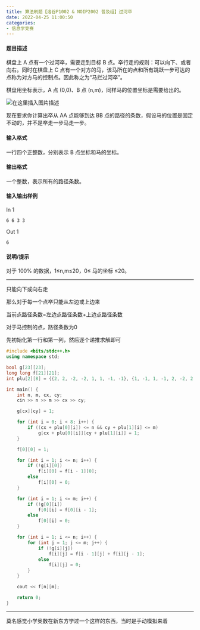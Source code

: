 ```yaml
---
title: 算法刷题【洛谷P1002 & NOIP2002 普及组】过河卒
date: 2022-04-25 11:00:50
categories:
- 信息学竞赛
---
```


#### 题目描述

棋盘上 A 点有一个过河卒，需要走到目标 B 点。卒行走的规则：可以向下、或者向右。同时在棋盘上 C 点有一个对方的马，该马所在的点和所有跳跃一步可达的点称为对方马的控制点。因此称之为“马拦过河卒”。

棋盘用坐标表示，A 点 (0,0)、B 点 (n,m)，同样马的位置坐标是需要给出的。

![在这里插入图片描述](https://cdn.yixiangzhilv.com/images/755197c139afb0b434d50895ccc75e90.png)

现在要求你计算出卒从 AA 点能够到达 BB 点的路径的条数，假设马的位置是固定不动的，并不是卒走一步马走一步。

#### 输入格式
一行四个正整数，分别表示 B 点坐标和马的坐标。

#### 输出格式
一个整数，表示所有的路径条数。

#### 输入输出样例

In 1
```
6 6 3 3
```

Out 1
```
6
```

#### 说明/提示
对于 100% 的数据，1≤n,m≤20，0≤ 马的坐标 ≤20。

---

只能向下或向右走

那么对于每一个点卒只能从左边或上边来

当前点路径条数=左边点路径条数+上边点路径条数

对于马控制的点，路径条数为0

先初始化第一行和第一列，然后逐个递推求解即可

```cpp
#include <bits/stdc++.h>
using namespace std;

bool g[23][23];
long long f[21][21];
int plu[2][8] = {{2, 2, -2, -2, 1, 1, -1, -1}, {1, -1, 1, -1, 2, -2, 2, -2}};

int main() {
    int n, m, cx, cy;
    cin >> n >> m >> cx >> cy;

    g[cx][cy] = 1;

    for (int i = 0; i < 8; i++) {
        if ((cx + plu[0][i]) <= n && cy + plu[1][i] <= m)
            g[cx + plu[0][i]][cy + plu[1][i]] = 1;
    }

    f[0][0] = 1;

    for (int i = 1; i <= n; i++) {
        if (!g[i][0])
            f[i][0] = f[i - 1][0];
        else
            f[i][0] = 0;
    }

    for (int i = 1; i <= m; i++) {
        if (!g[0][i])
            f[0][i] = f[0][i - 1];
        else
            f[0][i] = 0;
    }

    for (int i = 1; i <= n; i++) {
        for (int j = 1; j <= m; j++) {
            if (!g[i][j])
                f[i][j] = f[i - 1][j] + f[i][j - 1];
            else
                f[i][j] = 0;
        }
    }

    cout << f[n][m];

    return 0;
}

```

---

莫名感觉小学奥数在新东方学过一个这样的东西，当时是手动模拟来着
